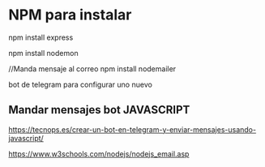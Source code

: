 # NPM para instalar

npm install express

npm install nodemon

//Manda mensaje al correo
npm install nodemailer

bot de telegram para configurar uno nuevo

## Mandar mensajes bot JAVASCRIPT

<https://tecnops.es/crear-un-bot-en-telegram-y-enviar-mensajes-usando-javascript/>

<https://www.w3schools.com/nodejs/nodejs_email.asp>
